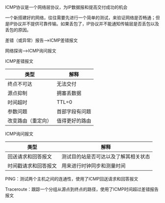 ICMP协议是一个网络层协议，为IP数据报和提高交付成功的机会

一个新搭建好的网络，往往需要先进行一个简单的测试，来验证网络是否畅通；但是IP协议并不提供可靠传输。如果丢包了，IP协议并不能通知传输层是否丢包以及丢包的原因。

差错（或异常）报告——>ICMP差错报文

网络探询——>ICMP询问报文

ICMP差错报文

| 类型               | 解释           |
| ------------------ | -------------- |
| 终点不可达         | 无法交付       |
| 源点抑制           | 拥塞丢数据     |
| 时间超时           | TTL=0          |
| 参数问题           | 首部字段有问题 |
| 改变路由（重定向） | 值得更好的路由 |

ICMP询问报文

| 类型                 | 解释                                 |
| -------------------- | ------------------------------------ |
| 回送请求和回答报文   | 测试目的站是否可达以及了解其相关状态 |
| 时间戳请求和回答报文 | 用来进行时钟同步和测量时间           |

PING：测试两个主机之间的连通性，使用了ICMP回送请求和回答报文

Traceroute：跟踪一个分组从源点到终点的路径，使用了ICMP时间超过差错报告报文